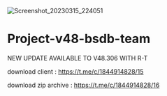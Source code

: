 ![Screenshot_20230315_224051](https://user-images.githubusercontent.com/121462895/225441535-c3ff4940-7647-4c0b-8320-1ba58c1b2def.jpg)
# Project-v48-bsdb-team
NEW UPDATE AVAILABLE TO V48.306 WITH R-T 









download client : https://t.me/c/1844914828/15



download zip archive : https://t.me/c/1844914828/16
